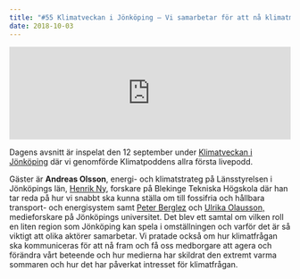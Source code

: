 ```yaml
---
title: "#55 Klimatveckan i Jönköping – Vi samarbetar för att nå klimatmålen"
date: 2018-10-03
---
```


<iframe src="https://w.soundcloud.com/player/?url=https%3A//api.soundcloud.com/tracks/509047137&amp;color=%23001665&amp;auto_play=false&amp;hide_related=false&amp;show_comments=true&amp;show_user=true&amp;show_reposts=false&amp;show_teaser=true" width="100%" height="166" frameborder="no" scrolling="no"></iframe>

Dagens avsnitt är inspelat den 12 september under [Klimatveckan i Jönköping](https://klimatveckan.klimatradet.se/) där vi genomförde Klimatpoddens allra första livepodd.

Gäster är **Andreas Olsson**, energi- och klimatstrateg på Länsstyrelsen i Jönköpings län, [Henrik Ny](https://www.bth.se/staff/henrik-ny-hny/), forskare på Blekinge Tekniska Högskola där han tar reda på hur vi snabbt ska kunna ställa om till fossifria och hållbara transport- och energisystem samt [Peter Berglez](https://ju.se/forskning/manadens-forskare/manadens-forskare/2016-06-01-peter-berglez.html) och [Ulrika Olausson,](https://ju.se/personinfo.html?sign=olaulr) medieforskare på Jönköpings universitet. Det blev ett samtal om vilken roll en liten region som Jönköping kan spela i omställningen och varför det är så viktigt att olika aktörer samarbetar. Vi pratade också om hur klimatfrågan ska kommuniceras för att nå fram och få oss medborgare att agera och förändra vårt beteende och hur medierna har skildrat den extremt varma sommaren och hur det har påverkat intresset för klimatfrågan.
